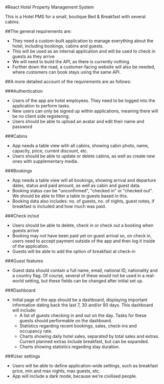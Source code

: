 #React Hotel Property Management System

This is a Hotel PMS for a small, boutique Bed & Breakfast with several cabins.

##The general requirements are:

- They need a custom-built application to manage everything about the hotel, including bookings, cabins and guests.
- This will be used as an internal application and will be used to check in guests as they arrive
- We will need to build the API, as there is currently nothing.
- Further down the road, a customer-facing website will also be needed, where customers can book stays using the same API.

##A more detailed account of the requirements are as follows:

###Authentication

- Users of the app are hotel employees. They need to be logged into the application to perform tasks.
- New users can only be signed up within applications, meaning there will be no client side registering.
- Users should be able to upload an avatar and edit their name and password

###Cabins

- App needs a table view with all cabins, showing cabin photo, name, capacity, price, current discount, etc.
- Users should be able to update or delete cabins, as well as create new ones with supplementary media.

###Bookings

- App needs a table view will all bookings, showing arrival and departure dates, status and paid amount, as well as cabin and guest data.
- Booking status can be "unconfirmed", "checked in" or "checked out". We should be able to filter a table to guests based in this.
- Booking data also includes: no. of guests, no. of nights, guest notes, if breakfast is included and how much was paid.

###Check in/out

- Users should be able to delete, check in or check out a booking when guests arrive
- Booking may not have been paid yet on guest arrival so, on check in, users need to accept payment outside of the app and then log it inside of the application.
- Guests will be able to add the option of breakfast at check-in

###Guest features

- Guest data should contain a full name, email, national ID, nationality and a country flag. Of course, several of these would not be used in a real-world setting, but these fields can be changed after initial set up.

###Dashboard

- Initial page of the app should be a dashboard, displaying important information dating back the last 7, 30 and/or 90 days. This dashboard will include:
  - A list of guests checking in and out on the day. Tasks for these guests should performable on the dashboard.
  - Statistics regarding recent bookings, sales, check-ins and occupancy rate.
  - Charts showing daily hotel sales, separated by total sales and extras. Current planned extras include breakfast, but can be expanded.
  - Charts showing statistics regarding stay duration.

###User settings

- Users will be able to define application-wide settings, such as breakfast price, min and max nights, max guests, etc.
- App will include a dark mode, because we're civilised people.
